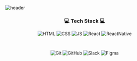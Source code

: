 
![header](https://capsule-render.vercel.app/api?type=waving&color=0:9796f0,100:fbc7d4&height=300&section=header&text=%20Yukyung%20Kim&fontSize=55&fontAlignY=38&animation=fadeIn&desc=Frontend%20developer.&descAlignY=51&descAlign=57&fontColor=FFFFFF)





<h3 align="center"> 💻 Tech Stack 💻</h3>

<div align="center">
  
![HTML](https://img.shields.io/badge/HTML-F16529?style=flat-square&logo=HTML5&logoColor=white)
![CSS](https://img.shields.io/badge/CSS-33AADD?style=flat-square&logo=CSS3&logoColor=white)
![JS](https://img.shields.io/badge/JavaScript-F7DF1E?style=flat-square&logo=JavaScript&logoColor=black)
![React](https://img.shields.io/badge/React-53C1DE?style=flat-square&logo=React&logoColor=white)
![ReactNative](https://img.shields.io/badge/ReactNative-09D3AC?style=flat-square&logo=CreateReactApp&logoColor=white)

<br/>

![Git](https://img.shields.io/badge/Git-F16529?style=flat-square&logo=Git&logoColor=white)
![GitHub](https://img.shields.io/badge/GitHub-24292f?style=flat-square&logo=GitHub&logoColor=white)
![Slack](https://img.shields.io/badge/Slack-611f69?style=flat-square&logo=Slack&logoColor=white)
![Figma](https://img.shields.io/badge/Figma-a259ff?style=flat-square&logo=Figma&logoColor=white)
<br/>

</div>
<!--
**dbrudsodlf/dbrudsodlf** is a ✨ _special_ ✨ repository because its `README.md` (this file) appears on your GitHub profile.

Here are some ideas to get you started:

- 🔭 I’m currently working on ...
- 🌱 I’m currently learning ...
- 👯 I’m looking to collaborate on ...
- 🤔 I’m looking for help with ...
- 💬 Ask me about ...
# 📫 How to reach me: ...
- 😄 Pronouns: ...
- ⚡ Fun fact: ...
-->
